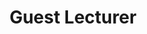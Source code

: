 ---
title: Guest Lecturer
order: 1
courses:
  - code: CMSC828T
    title: Vision, Planning and Control in Aerial Robotics
    terms: Fall 2017
    img: /assets/img/cmsc828t.JPG
    description: This is a comprehensive course on aerial robotics, with a focus on quadcopters and their related hardware and software implementations. The course will cover both the theoretical and practical aspects of quadcopters, with special focus on perception, planning and control algorithms involved in the same.
    page: //cmsc828t.cs.umd.edu
---